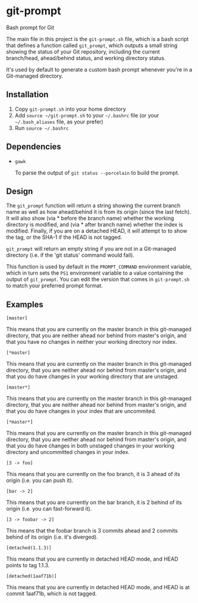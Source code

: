 # git-prompt

Bash prompt for Git

The main file in this project is the ``git-prompt.sh`` file, which is a
bash script that defines a function called ``git_prompt``, which outputs
a small string showing the status of your Git repository, including the
current branch/head, ahead/behind status, and working directory status.

It's used by default to generate a custom bash prompt whenever you're in
a Git-managed directory.

## Installation

1. Copy ``git-prompt.sh`` into your home directory
2. Add ``source ~/git-prompt.sh`` to your ``~/.bashrc`` file (or your
   ``~/.bash_aliases`` file, as your prefer)
3. Run ``source ~/.bashrc``

## Dependencies

- ``gawk``

  To parse the output of ``git status --porcelain`` to build the prompt.

## Design

The ``git_prompt`` function will return a string showing the current branch
name as well as how ahead/behind it is from its origin (since the last fetch).
It will also show (via * before the branch name) whether the working
directory is modified, and (via * after branch name) whether the index
is modified. Finally, if you are on a detached HEAD, it will attempt to
to show the tag, or the SHA-1 if the HEAD is not tagged.

``git_prompt`` will return an empty string if you are not in a Git-managed
directory (i.e. if the 'git status' command would fail).

This function is used by default in the ``PROMPT_COMMAND`` environment
variable, which in turn sets the ``PS1`` environment variable to a value
containing the output of ``git_prompt``.  You can edit the version that
comes in ``git-prompt.sh`` to match your preferred prompt format.

## Examples

``[master]``

This means that you are currently on the master branch in this git-managed
directory, that you are neither ahead nor behind from master's origin,
and that you have no changes in neither your working directory nor index.

``[*master]``

This means that you are currently on the master branch in this git-managed
directory, that you are neither ahead nor behind from master's origin,
and that you do have changes in your working directory that are unstaged.

``[master*]``

This means that you are currently on the master branch in this git-managed
directory, that you are neither ahead nor behind from master's origin,
and that you do have changes in your index that are uncommited.

``[*master*]``

This means that you are currently on the master branch in this git-managed
directory, that you are neither ahead nor behind from master's origin,
and that you do have changes in both unstaged changes in your working
directory and uncommitted changes in your index.

``[3 -> foo]``

This means that you are currently on the foo branch, it is 3 ahead of its
origin (i.e. you can push it).

``[bar -> 2]``

This means that you are currently on the bar branch, it is 2 behind of its
origin (i.e. you can fast-forward it).

``[3 -> foobar -> 2]``

This means that the foobar branch is 3 commits ahead and 2 commits behind
of its origin (i.e. it's diverged).

``[detached(1.1.3)]``

This means that you are currently in detached HEAD mode, and HEAD points
to tag 1.1.3.

``[detached(1aaf71b)]``

This means that you are currently in detached HEAD mode, and HEAD is at
commit 1aaf71b, which is not tagged.

